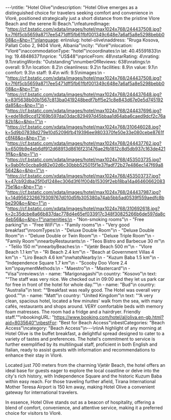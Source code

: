 ---\ntitle: "Hotel Olive"\ndescription: "Hotel Olive emerges as a distinguished choice for travelers seeking comfort and convenience in Vlorë, positioned strategically just a short distance from the pristine Vlore Beach and the serene Ri Beach."\nfeaturedImage: "https://cf.bstatic.com/xdata/images/hotel/max1024x768/244437508.jpg?k=7f6f5cb5659a8717ee5471dff5fb61fbf001349c648e7a6af5a8e5298bebb008&o=&hp=1"\nlanguage: en\nslug: hotel-olive\naddress: "Rruga Kosova, Pallati Cobo 2, 9404 Vlorë, Albania"\ncity: "Vlorë"\nlocation: "Vlorë"\naccommodationType: "hotel"\ncoordinates:\n  lat: 40.45591833\n  lng: 19.48486371\nprice: "US$48"\npriceFrom: 48\nstarRating: 4\nrating: 9.1\nratingWords: "Outstanding"\nnumberOfReviews: 638\nratings:\n  overall: 9.1\n  location: 8.2\n  cleanliness: 9.2\n  facilities: 8.9\n  value: 9.1\n  comfort: 9.3\n  staff: 9.4\n  wifi: 9.5\nimages:\n  - "https://cf.bstatic.com/xdata/images/hotel/max1024x768/244437508.jpg?k=7f6f5cb5659a8717ee5471dff5fb61fbf001349c648e7a6af5a8e5298bebb008&o=&hp=1"\n  - "https://cf.bstatic.com/xdata/images/hotel/max1024x768/244437648.jpg?k=83f5638b00b1567c813ba0419248bedf7bff5e21c8e843d67e0e5d745192da85&o=&hp=1"\n  - "https://cf.bstatic.com/xdata/images/hotel/max1024x768/244437696.jpg?k=ede18d9ccd12169b597da03dac829497d45bbaa1d64aba6caed9dcf2c76a82b1&o=&hp=1"\n  - "https://cf.bstatic.com/xdata/images/hotel/max1024x768/310646028.jpg?k=5d9b07838d279e10d52096fb419396ee9803370fe50e33e080cebe8761fc6f48&o=&hp=1"\n  - "https://cf.bstatic.com/xdata/images/hotel/max1024x768/244437762.jpg?k=6509b9e4eb6df912d68913d8616f231476ae2fb1812c8d5db937c163de4211ff&o=&hp=1"\n  - "https://cf.bstatic.com/xdata/images/hotel/max1024x768/453503735.jpg?k=9ab0fc0ccba9d82e02d6c30bbb525015f1e37fadf72b27e486ec147f69a85642&o=&hp=1"\n  - "https://cf.bstatic.com/xdata/images/hotel/max1024x768/453503737.jpg?k=47cb92dba25f0d1248ec306d3f61f004b15309f2eb18ba14a4646066208375e1&o=&hp=1"\n  - "https://cf.bstatic.com/xdata/images/hotel/max1024x768/244437987.jpg?k=14d9562326679309767d010d5fb305380a74ab5bb5ad0539f559aedfc8bbe290&o=&hp=1"\n  - "https://cf.bstatic.com/xdata/images/hotel/max1024x768/310692618.jpg?k=2c35dcbe8a66b837dac778d4e65ef033917c348f30825266b6de597da8c4eb56&o=&hp=1"\namenities:\n  - "Non-smoking rooms"\n  - "Free parking"\n  - "Free WiFi"\n  - "Family rooms"\n  - "Very good breakfast"\nroomTypes:\n  - "Deluxe Double Room"\n  - "Deluxe Double Room"\n  - "Deluxe Double or Twin Room"\n  - "Deluxe Triple Room"\n  - "Family Room"\nnearbyRestaurants:\n  - "Teos Bistro and Barbecue 30 m"\n  - "Telilo 150 m"\nnearbyBeaches:\n  - "Vjetër Beach 500 m"\n  - "Vlore Beach 1.1 km"\n  - "Ri Beach 2.4 km"\n  - "Beach at Government Villas 4 km"\n  - "Liro Beach 4.6 km"\nwhatsNearby:\n  - "Kuzum Baba 1.5 km"\n  - "Independence Square 1.7 km"\n  - "Scooby Doo Vlore 2.4 km"\npaymentMethods:\n  - "Maestro"\n  - "Mastercard"\n  - "Visa"\nreviews:\n  - name: "Marigonagashi"\n    country: "Kosovo"\n    text: "“The staff was very nice.
We checked out in 09:00 and they let us park car for free in front of the hotel for whole day.”"\n  - name: "Bud"\n    country: "Australia"\n    text: "“Breakfast was really good. The Hotel was overall very good.”"\n  - name: "Matt"\n    country: "United Kingdom"\n    text: "“A very clean, spacious hotel, located a few minutes' walk from the sea, with many cafés, restaurants and shops around. VERY comfortable beds with memory foam matresses. The room had a fridge and a hairdryer. Friendly staff.”"\nbookingURL: "https://www.booking.com/hotel/al/oliva.en-gb.html?aid=8035640"\nbestFor: "Best for Beach Access"\nbestCategories: "Beach Access"\ncategory: "Beach Access"\n---\n\nA highlight of any morning at Hotel Olive is the buffet breakfast, a delightful spread designed to cater to a variety of tastes and preferences. The hotel's commitment to service is further exemplified by its multilingual staff, proficient in both English and Italian, ready to assist guests with information and recommendations to enhance their stay in Vlorë.

Located just 700 meters from the charming Vjetër Beach, the hotel offers an ideal base for guests eager to explore the local coastline or delve into the city's rich history, with Independence Square and the historic Kuzum Baba within easy reach. For those traveling further afield, Tirana International Mother Teresa Airport is 150 km away, making Hotel Olive a convenient gateway for international travelers.

In essence, Hotel Olive stands out as a beacon of hospitality, offering a blend of comfort, convenience, and attentive service, making it a preferred choice for visitors to Vlorë.